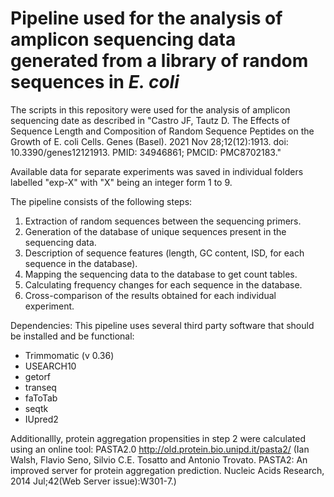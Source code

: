 # Pipeline used for the analysis of amplicon sequencing data generated from a library of random sequences in _E. coli_

The scripts in this repository were used for the analysis of amplicon sequencing date as described in "Castro JF, Tautz D. The Effects of Sequence Length and Composition of Random Sequence Peptides on the Growth of E. coli Cells. Genes (Basel). 2021 Nov 28;12(12):1913. doi: 10.3390/genes12121913. PMID: 34946861; PMCID: PMC8702183."

Available data for separate experiments was saved in individual folders labelled "exp-X" with "X" being an integer form 1 to 9. 

The pipeline consists of the following steps:

1. Extraction of random sequences between the sequencing primers.
2. Generation of the database of unique sequences present in the sequencing data.
3. Description of sequence features (length, GC content, ISD, for each sequence in the database).
4. Mapping the sequencing data to the database to get count tables.
5. Calculating frequency changes for each sequence in the database.
6. Cross-comparison of the results obtained for each individual experiment.

Dependencies:
This pipeline uses several third party software that should be installed and be functional:
- Trimmomatic (v 0.36)
- USEARCH10
- getorf
- transeq
- faToTab
- seqtk
- IUpred2

Additionallly, protein aggregation propensities in step 2 were calculated using an online tool: PASTA2.0 http://old.protein.bio.unipd.it/pasta2/ (Ian Walsh, Flavio Seno, Silvio C.E. Tosatto and Antonio Trovato. PASTA2: An improved server for protein aggregation prediction. Nucleic Acids Research, 2014 Jul;42(Web Server issue):W301-7.)
